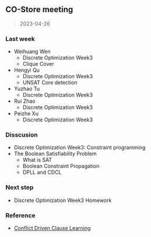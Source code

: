 ## CO-Store meeting

> 2023-04-26

### Last week

- Weihuang Wen
  - Discrete Optimization Week3
  - Clique Cover
- Hengyi Qu
  - Discrete Optimization Week3
  - UNSAT Core detection
- Yuzhao Tu
  - Discrete Optimization Week3
- Rui Zhao
  - Discrete Optimization Week3
- Peizhe Xu
  - Discrete Optimization Week3

### Disscusion

- Discrete Optimization Week3: Constraint programming
- The Boolean Satisfiability Problem
  - What is SAT
  - Boolean Constraint Propagation
  - DPLL and CDCL

### Next step

- Discrete Optimization Week3 Homework

### Reference

- [Conflict Driven Clause Learning](https://cse442-17f.github.io/Conflict-Driven-Clause-Learning/)